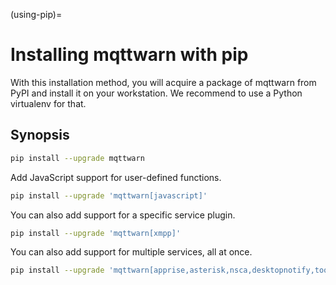 (using-pip)=
# Installing mqttwarn with pip

With this installation method, you will acquire a package of mqttwarn from PyPI
and install it on your workstation. We recommend to use a Python virtualenv for
that.

## Synopsis

```bash
pip install --upgrade mqttwarn
```

Add JavaScript support for user-defined functions.
```bash
pip install --upgrade 'mqttwarn[javascript]'
```

You can also add support for a specific service plugin.

```bash
pip install --upgrade 'mqttwarn[xmpp]'
```

You can also add support for multiple services, all at once.

```bash
pip install --upgrade 'mqttwarn[apprise,asterisk,nsca,desktopnotify,tootpaste,xmpp]'
```
